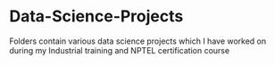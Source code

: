 # Data-Science-Projects
Folders contain various data science projects which I have worked on during my Industrial training and NPTEL certification course
